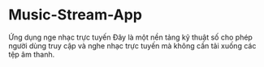 # Music-Stream-App
Ứng dụng nge nhạc trực tuyến 
Đây là một nền tảng kỹ thuật số cho phép người dùng truy cập và nghe nhạc trực tuyến mà không cần tải xuống các tệp âm thanh.
